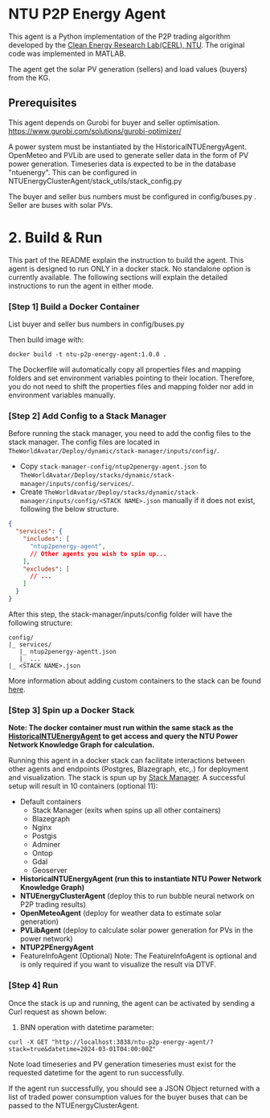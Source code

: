# NTU P2P Energy Agent

This agent is a Python implementation of the P2P trading algorithm developed by the [Clean Energy Research Lab(CERL), NTU](http://eeeweba.ntu.edu.sg/power_projects/ntu-ONRG/0_default.asp). The original code was implemented in MATLAB.

The agent get the solar PV generation (sellers) and load values (buyers) from the KG.

## Prerequisites

This agent depends on Gurobi for buyer and seller optimisation.  https://www.gurobi.com/solutions/gurobi-optimizer/

A power system must be instantiated by the HistoricalNTUEnergyAgent. OpenMeteo and PVLib are used to generate seller data in the form of PV power generation.
Timeseries data is expected to be in the database "ntuenergy". This can be configured in NTUEnergyClusterAgent/stack_utils/stack_config.py

The buyer and seller bus numbers must be configured in config/buses.py . Seller are buses with solar PVs.

# 2. Build & Run
This part of the README explain the instruction to build the agent.
This agent is designed to run ONLY in a docker stack. No standalone option is currently available. The following sections will explain the detailed instructions to run the agent in either mode.

### [Step 1] Build a Docker Container

List buyer and seller bus numbers in config/buses.py

Then build image with:
```
docker build -t ntu-p2p-energy-agent:1.0.0 .
```
The Dockerfile will automatically copy all properties files and mapping folders and set environment variables pointing to their location. Therefore, you do not need to shift the properties files and mapping folder nor add in environment variables manually.

### [Step 2] Add Config to a Stack Manager
Before running the stack manager, you need to add the config files to the stack manager. The config files are located in `TheWorldAvatar/Deploy/dynamic/stack-manager/inputs/config/`.
- Copy `stack-manager-config/ntup2penergy-agent.json` to `TheWorldAvatar/Deploy/stacks/dynamic/stack-manager/inputs/config/services/`.
- Create `TheWorldAvatar/Deploy/stacks/dynamic/stack-manager/inputs/config/<STACK NAME>.json` manually if it does not exist, following the below structure.
```json
{
  "services": {
    "includes": [
      "ntup2penergy-agent",
      // Other agents you wish to spin up...
    ],
    "excludes": [
      // ...
    ]
  }
}
```

After this step, the stack-manager/inputs/config folder will have the following structure:
```
config/
|_ services/
   |_ ntup2penergy-agentt.json
   |_ ...
|_ <STACK NAME>.json
```
More information about adding custom containers to the stack can be found [here](https://github.com/TheWorldAvatar/stack/tree/main/stack-manager#adding-custom-containers).


### [Step 3] Spin up a Docker Stack
**Note: The docker container must run within the same stack as the [HistoricalNTUEnergyAgent](https://github.com/cambridge-cares/TheWorldAvatar/tree/main/Agents/HistoricalNTUEnergyAgent) to get access and query the NTU Power Network Knowledge Graph for calculation.**

Running this agent in a docker stack can facilitate interactions between other agents and endpoints (Postgres, Blazegraph, etc,.) for deployment and visualization. The stack is spun up by [Stack Manager](https://github.com/TheWorldAvatar/stack/tree/main/stack-manager).
A successful setup will result in 10 containers (optional 11):
- Default containers
  - Stack Manager (exits when spins up all other containers)
  - Blazegraph
  - Nginx
  - Postgis
  - Adminer
  - Ontop
  - Gdal
  - Geoserver
- **HistoricalNTUEnergyAgent (run this to instantiate NTU Power Network Knowledge Graph)**
- **NTUEnergyClusterAgent** (deploy this to run bubble neural network on P2P trading results)
- **OpenMeteoAgent** (deploy for weather data to estimate solar generation)
- **PVLibAgent** (deploy to calculate solar power generation for PVs in the power network)
- **NTUP2PEnergyAgent**
- FeatureInfoAgent (Optional)
  Note: The FeatureInfoAgent is optional and is only required if you want to visualize the result via DTVF.

### [Step 4] Run

Once the stack is up and running, the agent can be activated by sending a Curl request as shown below:

1. BNN operation with datetime parameter:
```
curl -X GET "http://localhost:3838/ntu-p2p-energy-agent/?stack=true&datetime=2024-03-01T04:00:00Z"
```
Note load timeseries and PV generation timeseries must exist for the requested datetime for the agent to run successfully.

If the agent run successfully, you should see a JSON Object returned with a list of traded power consumption values for the buyer buses that can be passed to the NTUEnergyClusterAgent.